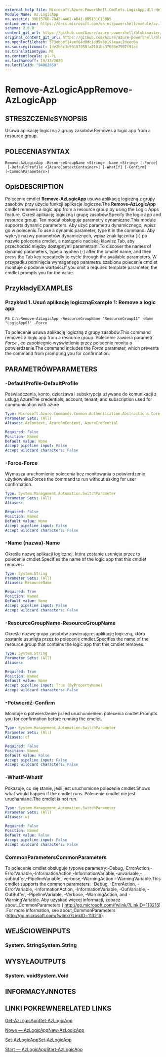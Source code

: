 ```yaml
---
external help file: Microsoft.Azure.PowerShell.Cmdlets.LogicApp.dll-Help.xml
Module Name: Az.LogicApp
ms.assetid: 39D1576D-7042-4A62-AB41-0B5131C150D5
online version: https://docs.microsoft.com/en-us/powershell/module/az.logicapp/remove-azlogicapp
schema: 2.0.0
content_git_url: https://github.com/Azure/azure-powershell/blob/master/src/LogicApp/LogicApp/help/Remove-AzLogicApp.md
original_content_git_url: https://github.com/Azure/azure-powershell/blob/master/src/LogicApp/LogicApp/help/Remove-AzLogicApp.md
ms.openlocfilehash: 573ebbef14eef64d0dc1dd5a6e193eaac2deec0a
ms.sourcegitcommit: 1de2b6c3c99197958fa2101bc37680e7507f91ac
ms.translationtype: MT
ms.contentlocale: pl-PL
ms.lasthandoff: 10/13/2020
ms.locfileid: "94062669"
---
```

# <span data-ttu-id="a91dd-101">Remove-AzLogicApp</span><span class="sxs-lookup"><span data-stu-id="a91dd-101">Remove-AzLogicApp</span></span>

## <span data-ttu-id="a91dd-102">STRESZCZENIe</span><span class="sxs-lookup"><span data-stu-id="a91dd-102">SYNOPSIS</span></span>
<span data-ttu-id="a91dd-103">Usuwa aplikację logiczną z grupy zasobów.</span><span class="sxs-lookup"><span data-stu-id="a91dd-103">Removes a logic app from a resource group.</span></span>

## <span data-ttu-id="a91dd-104">POLECENIA</span><span class="sxs-lookup"><span data-stu-id="a91dd-104">SYNTAX</span></span>

```
Remove-AzLogicApp -ResourceGroupName <String> -Name <String> [-Force]
 [-DefaultProfile <IAzureContextContainer>] [-WhatIf] [-Confirm] [<CommonParameters>]
```

## <span data-ttu-id="a91dd-105">Opis</span><span class="sxs-lookup"><span data-stu-id="a91dd-105">DESCRIPTION</span></span>
<span data-ttu-id="a91dd-106">Polecenie cmdlet **Remove-AzLogicApp** usuwa aplikację logiczną z grupy zasobów przy użyciu funkcji aplikacje logiczne.</span><span class="sxs-lookup"><span data-stu-id="a91dd-106">The **Remove-AzLogicApp** cmdlet removes a logic app from a resource group by using the Logic Apps feature.</span></span>
<span data-ttu-id="a91dd-107">Określ aplikację logiczną i grupę zasobów.</span><span class="sxs-lookup"><span data-stu-id="a91dd-107">Specify the logic app and resource group.</span></span>
<span data-ttu-id="a91dd-108">Ten moduł obsługuje parametry dynamiczne.</span><span class="sxs-lookup"><span data-stu-id="a91dd-108">This module supports dynamic parameters.</span></span>
<span data-ttu-id="a91dd-109">Aby użyć parametru dynamicznego, wpisz go w poleceniu.</span><span class="sxs-lookup"><span data-stu-id="a91dd-109">To use a dynamic parameter, type it in the command.</span></span>
<span data-ttu-id="a91dd-110">Aby wykryć nazwy parametrów dynamicznych, wpisz znak łącznika (-) po nazwie polecenia cmdlet, a następnie naciskaj klawisz Tab, aby przechodzić między dostępnymi parametrami.</span><span class="sxs-lookup"><span data-stu-id="a91dd-110">To discover the names of dynamic parameters, type a hyphen (-) after the cmdlet name, and then press the Tab key repeatedly to cycle through the available parameters.</span></span>
<span data-ttu-id="a91dd-111">W przypadku pominięcia wymaganego parametru szablonu polecenie cmdlet monituje o podanie wartości.</span><span class="sxs-lookup"><span data-stu-id="a91dd-111">If you omit a required template parameter, the cmdlet prompts you for the value.</span></span>

## <span data-ttu-id="a91dd-112">Przykłady</span><span class="sxs-lookup"><span data-stu-id="a91dd-112">EXAMPLES</span></span>

### <span data-ttu-id="a91dd-113">Przykład 1. Usuń aplikację logiczną</span><span class="sxs-lookup"><span data-stu-id="a91dd-113">Example 1: Remove a logic app</span></span>
```
PS C:\>Remove-AzLogicApp -ResourceGroupName "ResourceGroup11" -Name "LogicApp03" -Force
```

<span data-ttu-id="a91dd-114">To polecenie usuwa aplikację logiczną z grupy zasobów.</span><span class="sxs-lookup"><span data-stu-id="a91dd-114">This command removes a logic app from a resource group.</span></span>
<span data-ttu-id="a91dd-115">Polecenie zawiera parametr *Force* , co zapobiegnie wyświetleniu przez polecenie monitu o potwierdzenie.</span><span class="sxs-lookup"><span data-stu-id="a91dd-115">The command includes the *Force* parameter, which prevents the command from prompting you for confirmation.</span></span>

## <span data-ttu-id="a91dd-116">PARAMETRÓW</span><span class="sxs-lookup"><span data-stu-id="a91dd-116">PARAMETERS</span></span>

### <span data-ttu-id="a91dd-117">-DefaultProfile</span><span class="sxs-lookup"><span data-stu-id="a91dd-117">-DefaultProfile</span></span>
<span data-ttu-id="a91dd-118">Poświadczenia, konto, dzierżawa i subskrypcja używane do komunikacji z usługą Azure</span><span class="sxs-lookup"><span data-stu-id="a91dd-118">The credentials, account, tenant, and subscription used for communication with azure</span></span>

```yaml
Type: Microsoft.Azure.Commands.Common.Authentication.Abstractions.Core.IAzureContextContainer
Parameter Sets: (All)
Aliases: AzContext, AzureRmContext, AzureCredential

Required: False
Position: Named
Default value: None
Accept pipeline input: False
Accept wildcard characters: False
```

### <span data-ttu-id="a91dd-119">-Force</span><span class="sxs-lookup"><span data-stu-id="a91dd-119">-Force</span></span>
<span data-ttu-id="a91dd-120">Wymusza uruchomienie polecenia bez monitowania o potwierdzenie użytkownika.</span><span class="sxs-lookup"><span data-stu-id="a91dd-120">Forces the command to run without asking for user confirmation.</span></span>

```yaml
Type: System.Management.Automation.SwitchParameter
Parameter Sets: (All)
Aliases:

Required: False
Position: Named
Default value: None
Accept pipeline input: False
Accept wildcard characters: False
```

### <span data-ttu-id="a91dd-121">-Name (nazwa)</span><span class="sxs-lookup"><span data-stu-id="a91dd-121">-Name</span></span>
<span data-ttu-id="a91dd-122">Określa nazwę aplikacji logicznej, która zostanie usunięta przez to polecenie cmdlet.</span><span class="sxs-lookup"><span data-stu-id="a91dd-122">Specifies the name of the logic app that this cmdlet removes.</span></span>

```yaml
Type: System.String
Parameter Sets: (All)
Aliases: ResourceName

Required: True
Position: Named
Default value: None
Accept pipeline input: False
Accept wildcard characters: False
```

### <span data-ttu-id="a91dd-123">-ResourceGroupName</span><span class="sxs-lookup"><span data-stu-id="a91dd-123">-ResourceGroupName</span></span>
<span data-ttu-id="a91dd-124">Określa nazwę grupy zasobów zawierającej aplikację logiczną, która zostanie usunięta przez to polecenie cmdlet.</span><span class="sxs-lookup"><span data-stu-id="a91dd-124">Specifies the name of the resource group that contains the logic app that this cmdlet removes.</span></span>

```yaml
Type: System.String
Parameter Sets: (All)
Aliases:

Required: True
Position: Named
Default value: None
Accept pipeline input: True (ByPropertyName)
Accept wildcard characters: False
```

### <span data-ttu-id="a91dd-125">-Potwierdź</span><span class="sxs-lookup"><span data-stu-id="a91dd-125">-Confirm</span></span>
<span data-ttu-id="a91dd-126">Monituje o potwierdzenie przed uruchomieniem polecenia cmdlet.</span><span class="sxs-lookup"><span data-stu-id="a91dd-126">Prompts you for confirmation before running the cmdlet.</span></span>

```yaml
Type: System.Management.Automation.SwitchParameter
Parameter Sets: (All)
Aliases: cf

Required: False
Position: Named
Default value: False
Accept pipeline input: False
Accept wildcard characters: False
```

### <span data-ttu-id="a91dd-127">-WhatIf</span><span class="sxs-lookup"><span data-stu-id="a91dd-127">-WhatIf</span></span>
<span data-ttu-id="a91dd-128">Pokazuje, co się stanie, jeśli jest uruchomione polecenie cmdlet.</span><span class="sxs-lookup"><span data-stu-id="a91dd-128">Shows what would happen if the cmdlet runs.</span></span>
<span data-ttu-id="a91dd-129">Polecenie cmdlet nie jest uruchamiane.</span><span class="sxs-lookup"><span data-stu-id="a91dd-129">The cmdlet is not run.</span></span>

```yaml
Type: System.Management.Automation.SwitchParameter
Parameter Sets: (All)
Aliases: wi

Required: False
Position: Named
Default value: False
Accept pipeline input: False
Accept wildcard characters: False
```

### <span data-ttu-id="a91dd-130">CommonParameters</span><span class="sxs-lookup"><span data-stu-id="a91dd-130">CommonParameters</span></span>
<span data-ttu-id="a91dd-131">To polecenie cmdlet obsługuje typowe parametry:-Debug,-ErrorAction,-ErrorVariable,-InformationAction,-InformationVariable,-unvariable,-subbuffer,-PipelineVariable,-verbose,-WarningAction i-WarningVariable.</span><span class="sxs-lookup"><span data-stu-id="a91dd-131">This cmdlet supports the common parameters: -Debug, -ErrorAction, -ErrorVariable, -InformationAction, -InformationVariable, -OutVariable, -OutBuffer, -PipelineVariable, -Verbose, -WarningAction, and -WarningVariable.</span></span> <span data-ttu-id="a91dd-132">Aby uzyskać więcej informacji, zobacz about_CommonParameters ( http://go.microsoft.com/fwlink/?LinkID=113216) .</span><span class="sxs-lookup"><span data-stu-id="a91dd-132">For more information, see about_CommonParameters (http://go.microsoft.com/fwlink/?LinkID=113216).</span></span>

## <span data-ttu-id="a91dd-133">WEJŚCIOWE</span><span class="sxs-lookup"><span data-stu-id="a91dd-133">INPUTS</span></span>

### <span data-ttu-id="a91dd-134">System. String</span><span class="sxs-lookup"><span data-stu-id="a91dd-134">System.String</span></span>

## <span data-ttu-id="a91dd-135">WYSYŁA</span><span class="sxs-lookup"><span data-stu-id="a91dd-135">OUTPUTS</span></span>

### <span data-ttu-id="a91dd-136">System. void</span><span class="sxs-lookup"><span data-stu-id="a91dd-136">System.Void</span></span>

## <span data-ttu-id="a91dd-137">INFORMACYJN</span><span class="sxs-lookup"><span data-stu-id="a91dd-137">NOTES</span></span>

## <span data-ttu-id="a91dd-138">LINKI POKREWNE</span><span class="sxs-lookup"><span data-stu-id="a91dd-138">RELATED LINKS</span></span>

[<span data-ttu-id="a91dd-139">Get-AzLogicApp</span><span class="sxs-lookup"><span data-stu-id="a91dd-139">Get-AzLogicApp</span></span>](./Get-AzLogicApp.md)

[<span data-ttu-id="a91dd-140">Nowe — AzLogicApp</span><span class="sxs-lookup"><span data-stu-id="a91dd-140">New-AzLogicApp</span></span>](./New-AzLogicApp.md)

[<span data-ttu-id="a91dd-141">Set-AzLogicApp</span><span class="sxs-lookup"><span data-stu-id="a91dd-141">Set-AzLogicApp</span></span>](./Set-AzLogicApp.md)

[<span data-ttu-id="a91dd-142">Start — AzLogicApp</span><span class="sxs-lookup"><span data-stu-id="a91dd-142">Start-AzLogicApp</span></span>](./Start-AzLogicApp.md)


